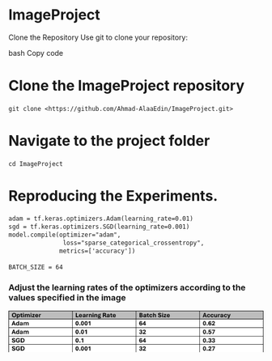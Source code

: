 # ImageProject

Clone the Repository
Use git to clone your repository:

bash
Copy code
# Clone the ImageProject repository
`git clone <https://github.com/Ahmad-AlaaEdin/ImageProject.git>`

# Navigate to the project folder
`cd ImageProject`

# Reproducing the Experiments.

```
adam = tf.keras.optimizers.Adam(learning_rate=0.01)
sgd = tf.keras.optimizers.SGD(learning_rate=0.001)
model.compile(optimizer="adam",
               loss="sparse_categorical_crossentropy",
              metrics=['accuracy'])

BATCH_SIZE = 64
```

### Adjust the learning rates of the optimizers according to the values specified in the image
![](data.png)
